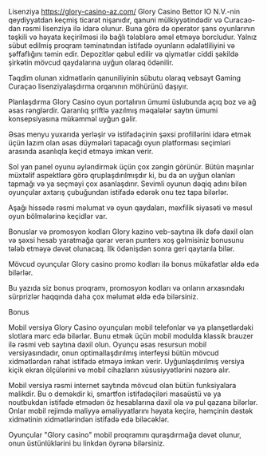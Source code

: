 Lisenziya https://glory-casino-az.com/
Glory Casino Bettor IO N.V.-nin qeydiyyatdan keçmiş ticarət nişanıdır, qanuni mülkiyyətindədir və Curacao-dan rəsmi lisenziya ilə idarə olunur. Buna görə də operator şans oyunlarının təşkili və həyata keçirilməsi ilə bağlı tələblərə əməl etməyə borcludur. Yalnız sübut edilmiş proqram təminatından istifadə oyunların ədalətliliyini və şəffaflığını təmin edir. Depozitlər qəbul edilir və qiymətlər ciddi şəkildə şirkətin mövcud qaydalarına uyğun olaraq ödənilir.

Təqdim olunan xidmətlərin qanuniliyinin sübutu olaraq vebsayt Gaming Curaçao lisenziyalaşdırma orqanının möhürünü daşıyır.

Planlaşdırma
Glory Casino oyun portalının ümumi üslubunda açıq boz və ağ əsas rənglərdir. Qaranlıq şriftlə yazılmış məqalələr saytın ümumi konsepsiyasına mükəmməl uyğun gəlir.

Əsas menyu yuxarıda yerləşir və istifadəçinin şəxsi profillərini idarə etmək üçün lazım olan əsas düymələri tapacağı oyun platforması seçimləri arasında asanlıqla keçid etməyə imkan verir.

Sol yan panel oyunu əyləndirmək üçün çox zəngin görünür. Bütün maşınlar müxtəlif aspektlərə görə qruplaşdırılmışdır ki, bu da ən uyğun olanları tapmağı və ya seçməyi çox asanlaşdırır. Sevimli oyunun dəqiq adını bilən oyunçular axtarış çubuğundan istifadə edərək onu tez tapa bilərlər.


Aşağı hissədə rəsmi məlumat və oyun qaydaları, məxfilik siyasəti və məsul oyun bölmələrinə keçidlər var.

Bonuslar və promosyon kodları
Glory kazino veb-saytına ilk dəfə daxil olan və şəxsi hesab yaratmağa qərar verən punters xoş gəlmisiniz bonusunu tələb etməyə dəvət olunacaq. İlk ödənişdən sonra geri qaytarıla bilər.

Mövcud oyunçular Glory casino promo kodları ilə bonus mükafatlar əldə edə bilərlər.

Bu yazıda siz bonus proqramı, promosyon kodları və onların arxasındakı sürprizlər haqqında daha çox məlumat əldə edə bilərsiniz.


Bonus

Mobil versiya
Glory Casino oyunçuları mobil telefonlar və ya planşetlərdəki slotlara mərc edə bilərlər. Bunu etmək üçün mobil modulda klassik brauzer ilə rəsmi veb saytına daxil olun. Oyunçu əsas resursun mobil versiyasındadır, onun optimallaşdırılmış interfeysi bütün mövcud xidmətlərdən rahat istifadə etməyə imkan verir. Uyğunlaşdırılmış versiya kiçik ekran ölçülərini və mobil cihazların xüsusiyyətlərini nəzərə alır.

Mobil versiya rəsmi internet saytında mövcud olan bütün funksiyalara malikdir. Bu o deməkdir ki, smartfon istifadəçiləri masaüstü və ya noutbukdan istifadə etmədən öz hesablarına daxil ola və pul qazana bilərlər. Onlar mobil rejimdə maliyyə əməliyyatlarını həyata keçirə, həmçinin dəstək xidmətinin xidmətlərindən istifadə edə biləcəklər.

Oyunçular "Glory casino" mobil proqramını quraşdırmağa dəvət olunur, onun üstünlüklərini bu linkdən öyrənə bilərsiniz.
